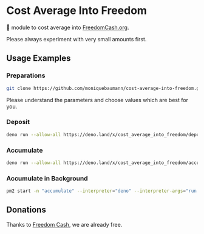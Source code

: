 # Cost Average Into Freedom
🦕 module to cost average into [FreedomCash.org](https://FreedomCash.org).

Please always experiment with very small amounts first.

## Usage Examples
### Preparations
```sh
git clone https://github.com/moniquebaumann/cost-average-into-freedom.git
```

Please understand the parameters and choose values which are best for you. 

### Deposit
```sh
deno run --allow-all https://deno.land/x/cost_average_into_freedom/deposit.ts 0 360 
```

### Accumulate
```sh
deno run --allow-all https://deno.land/x/cost_average_into_freedom/accumulate.ts 1000 0
```

### Accumulate in Background
```sh
pm2 start -n "accumulate" --interpreter="deno" --interpreter-args="run --allow-net --allow-env" accumulate.ts -- 1000 0
```

## Donations
Thanks to [Freedom Cash](https://FreedomCash.org), we are already free.  
